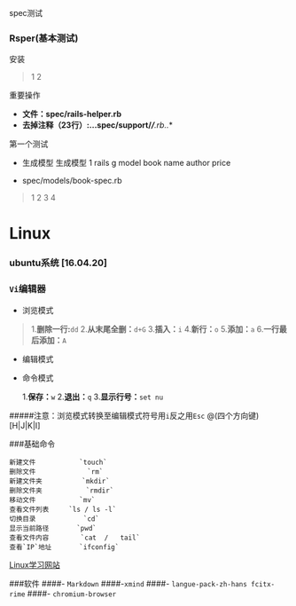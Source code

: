 spec测试
### Rsper(基本测试)

安装
>1
>2
>

重要操作
- **文件：spec/rails-helper.rb**
- **去掉注释（23行）:...spec/support/******/***.rb..**

第一个测试
- 生成模型
生成模型
 1                     rails g model book name author price

- spec/models/book-spec.rb

>1
>2
>3
>4




# Linux

### ubuntu系统 [16.04.20]
### `Vi`编辑器
- 浏览模式

>1.**删除一行:**`dd`
>2.**从末尾全删：**`d+G`
>3.**插入：**`i`
>4.**新行：**`o`
>5.**添加：**`a`
>6.**一行最后添加：**`A`

- 编辑模式
-  命令模式

	1.**保存：**`w`
	2.**退出：**`q`
	3.**显示行号：**`set nu`

#####注意：浏览模式转换至编辑模式符号用`i`反之用`Esc`
 @(四个方向键)[H|J|K|I]
  
             

###基础命令
```
新建文件           `touch`
删除文件             `rm`
新建文件夹          `mkdir`
删除文件夹           `rmdir`
移动文件           `mv`
查看文件列表     `ls / ls -l`
切换目录            `cd`
显示当前路径       `pwd`
查看文件内容        `cat  /   tail`
查看`IP`地址       `ifconfig`

```
[Linux学习网站][1]

[1]:www.github.com/guxiaobai



###软件
####- `Markdown`
####-`xmind`
####- `langue-pack-zh-hans fcitx-rime`
####- `chromium-browser`



    

